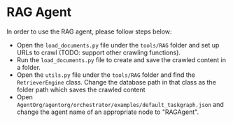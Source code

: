 # RAG Agent

In order to use the RAG agent, please follow steps below:

- Open the `load_documents.py` file under the `tools/RAG` folder and set up URLs to crawl (TODO: support other crawling functions).
- Run the `load_documents.py` file to create and save the crawled content in a folder.
- Open the `utils.py` file under the `tools/RAG` folder and find the `RetrieverEngine` class. Change the database path in that class as the folder path which saves the crawled content
- Open `AgentOrg/agentorg/orchestrator/examples/default_taskgraph.json` and change the agent name of an appropriate node to "RAGAgent".